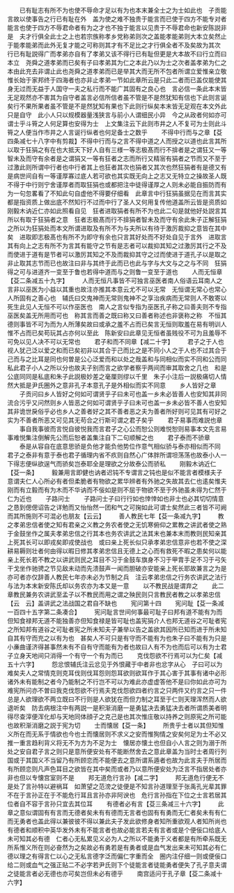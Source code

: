 <!-- { "loadSidebar": true } -->
　　已有耻志有所不为也使不辱命才足以有为也本末兼全士之为士如此也　子贡能言故以使事告之行已有耻在外　盖为使之难不独贵于能言而已使于四方不能专对者能言也使于四方不辱君命者有为之才也不独于能言以见贵于不辱君命也新安陈説非是　夫才行俱全此士之上也若宗族称孝乡党称弟则次之盖能孝能弟则大本立矣然止于能孝能弟而此外无复才能之可称则其才有不足比之才行俱全者不及矣故为其次　行已有耻説得广而孝弟亦自有了孝弟又该不得行已有耻但更是大本故不曰行立而曰本立　尧舜之道孝弟而已矣有子曰孝弟其为仁之本此乃以为士之次者盖孝弟为仁之本由此充去非谓止此也尧舜之道孝弟而已是举其大而无所不包者所谓立爱惟亲立敬惟长始于家邦终于四海者也亦非止孝弟一节如此章所云是只此二者而已盖仅能使其身无过而无益于人国守一夫之私行而不能广其固有之良心也　言必信一条此本末皆无足观然亦不害其为自守者盖言必信所信者虽不管是不是然犹知有信也下此则言诞矣行不果所果者虽不管是不是然犹知有果也下此则行纵矣本末皆无足观在本文外此只是自守　此小人只以规模器量浅狭言与前小人谓细民小异　今之从政者何如亦可谓士乎斗筲之人何足算也安得为士　上文集注云下此则市井之人不复可为士则此斗筲之人便当作市井之人言诞行纵者也何足备士之数乎
　　不得中行而与之章【芟四条减七十八字中有剪裁】不得中行而与之言不得中道之人而授之以道也此言其所以取于狂狷之有在也大抵天下好人自有三様一等志极髙而行不揜者是之谓狂又一等智未及而守有余者是之谓狷又一等有狂者之志而所行又精宻有狷者之节而又不至于过激此则所谓中行者也中行者其上也狂者其次也狷者又其次也然狂狷者有是德又有是病世间自有一等谨厚寡过底人若可欲也其实既无向上之志又无特立之操故圣人既不得于中行则宁舍谨厚者而取狂狷也或都把注中徒得谨厚之人则未必能自振防而有为一句忽畧看了不知此句自虚他不得要仔细看　此章言中行狂狷虽据见在而言其实都是指资质上做出底不然知行不过而中行了圣人又何用复传他道盖所云皆是资质如刚毅木讷近仁亦如此照看自见　狂者进取狷者有所不为也此二句是就他好处説言其所以有取于狂狷者之意　狂者志极髙而行不揜狷者智未及而守有余此朱子正解狂狷之所以为狂狷处而本文所谓进取及有所不为与夫所以有待于激厉裁抑之意皆在其中矣　进取即志极髙也有所不为即守有余也只言其好处而不好处自见于言外　进取言其有向上之志有所不为言其有能守之节有是志者可以裁抑其知之过激厉其行之不及而使进于道有是节者可以激厉其知之不及而裁抑其守之过而使进于道孔子以是取之非止取其志节而已也故注曰非与其终于此而已也此与字与大文与之之与不同　狂狷得之可与进道齐一变至于鲁也若得中道而与之则鲁一变至于道也
　　人而无恒章【芟二条减五十九字】
　　人而无恒凡事皆不可独言巫医者南人俗语云耳南人之言非以巫医为小益以其重也故注亦推其本意云尤不可以无常　无恒谓无常心也常心人所固有之善心也　辅氏曰交鬼神而无常则鬼神不之享治疾病而无常则人不敢寄以死生此见人无恒不可以作巫医也　南人之言似专指为巫医孔子称之曰善夫则不专指巫医矣盖无所用而可也　称其言而善之既曰称又曰善者称述也非褒称之称　不恒其德则事皆不可为而为人所薄矣故曰或承之羞不占而已矣言无恒则取羞在易有明训人惟不占而已矣苟玩其占亦何以至此　陈新安曰此章见无恒者虽贱役不可为且羞辱不可免以见人决不可以无常也
　　君子和而不同章【减二十字】
　　君子之于人也视人犹己泛以爱之和而已矣初非以其合于己而比之是不同小人之于人也不过其合于己而与之比耳是同也何曽是公心泛爱而和以处之哉盖和与同相似而实不同和公而同私此君子小人之所以分也故夫子别而言之欲学者察乎两间而审其取舍之几也　和是公底同同是私底和朱子此説极妙差之毫厘则缪以千里　朱子小注后一説极痛切人情然大抵是尹氏圈外之意非孔子本意孔子是外相似而实不同意
　　乡人皆好之章
　　子贡问曰乡人皆好之何如可谓贤乎子曰未可也盖一乡未必皆善人也安知其非同流合污乎又问然则乡人皆恶之何如可谓贤乎子曰未可也盖一乡未必皆不善人也安知其非诡世戾俗乎必也乡人之善者好之其不善者恶之夫为善者所好则可见其有可好之实为不善者所恶又可见其无苟合之行斯可谓之君子矣乎
　　君子易事而难説也章
　　事自我事彼而言悦自彼悦我而言君子之心公而恕公则难悦恕则易事本文先言易事难悦集注倒解先公而后恕者盖集注自下二句顺解之也
　　君子泰而不骄章
　　泰是从容自在底意思骄是负他才能负他势位作意气相似骄与泰亦相似而不同　君子之泰非有意于泰也君子循理内省不疚则自然心广体胖所谓坦荡荡也故泰小人一下得志便纵欲逞气而骄矣岂泰耶全是理欲之分故泰公而骄私
　　刚毅木讷近仁【芟一条】
　　毅兼用言即健也讷者迟钝不专谓言之钝也是似不能言者模様夫子意谓夫仁人心所必有者但柔脆者有物欲之累华辨者有外驰之失故其去仁也逺矣惟夫刚而有立毅而有为木而不华讷而不佞如是则不屈于物欲不至于外驰虽未得为仁然于仁为近也
　　子路问士
　　子路问士子曰行行如也悻悻如也非士也必其切切情意之恳到偲偲诏告之详勉而又怡怡然一团和气之可掬如此可谓士矣然此三者皆不可阙而其所施则不可混必也朋友【云云】
　　善人教民七年【芟一条减九字】
　　教之孝弟忠信者使之知有君亲之义教之务农者使之无饥寒俯仰之累教之讲武者使之熟于金鼓坐作之属夫孝弟忠信之行其本也务农讲武之法其末也兼本末而教则民知亲其上死其长可以即戎矣即戎使战也　或曰亲上死长似只承孝弟忠信意非也若不使之深耕易耨则壮者何由得以暇日修其孝弟忠信且无德上之心而有救死不暇之患矣何以能亲上死长若不教之以讲武则民之耳目不习于金鼓车旗身不习于甲胄手足不习于弓矢干戈坐作驰骋之节见敌未动而先溃鼓声一闻而胆破亦安能亲上死长耶故兼言之为是　亦可者亦仅辞善人教民七年亦未必为节制之兵　注云孝弟忠信之行务农讲武之法行与法为本末新安陈氏却以务农亦为本又是一意
　　以不教民战是谓弃之
　　此二章教民兼务农讲武至孟子以不教民而用之谓之殃民则只言教民者教之以孝弟忠信【云　云】盖讲武之法战国之君自不缺也
　　宪问第十四
　　宪问耻【芟一条减一百四十五字第二条凑合】
　　宪问耻言世间何事最可耻子曰邦有道不能有为而但知食禄邦无道不能独善亦但知食禄是皆可耻也盖宪狷介人也邦无道谷之可耻者宪之所知邦有道谷之可耻者宪之所未知夫子兼举以告之盖欲其因所已知而进于所未知自其有守而充之以有为也　甚矣人不可只是有守而不能有为也朱子曰不能有为只是小亷曲谨济得甚事然未有不自有守而能有为者也故曰人有不为也而后可以有为士君子立身天地间只消得一个有守一个有为而已
　　克伐怨欲不行焉可以为仁矣【减五十六字】
　　怨忿恨辅氏注云忿见于外恨藏于中者非也忿字从心　子曰可以为难矣夫人之常情克则克耳伐则伐耳怨则怨耳欲则欲耳作于其心害于其事有诸中必形诸外未有能制之者今乃能制之不行岂不可以为难此亦虚虚答他不是曰你如此亦可为难宪所问亦不曽曰我克伐怨欲不行焉夫克伐怨欲四者约言之只两件又约言之只一件总是人欲理欲不两立既曰不行则是人欲犹在而但力制之耳至于仁则天理浑然而人欲退听矣　防去病根注中有两説一是积渐消磨一是勇猛决去勇猛决去者所谓质美者明得尽查滓便浑化却与天地同体顔子之克己是也其次惟庄敬以持养之则原宪之所可能也故积渐消磨之説于宪为切
　　士而懐居【芟一条】
　　所贵乎士者以其但知惟义所在而无系于情欲也今也士而懐居则不求义之安而惟狥情之安矣何足为士不必又推一重言趋利背义将无不为方为不足为士　懐居亦懐土也但自小人言之则为溺于所处之安自君子言之则只是意所便安处有不能断然舍去之意此章盖为当时士者周行列国或于其国义不当留乃有所顾恋而不能便去之意所谓系遁者也故为此言夫于所居而有所顾恋则凡声色耳目之欲皆在其中矣而或者乃以意所便安处为泛言不指居处者亦非也但以专懐宫室则不是
　　邦无道危行言孙【减二字】
　　邦无道危行便无不是处了言孙特以避祸耳　如萧望之范滂之徒便是不知言孙道理至于张禹孔光辈其罪不在于言孙正在于不能危行耳且言孙亦非阿谀也　危行言孙指在下位之士言若居其位者自不容于言孙只宜去其位耳
　　有德者必有言【芟三条减三十六字】
　　此章之意似谓固有有言而无德者矣未有有德而无言者也固有有勇而无仁者矣未有有仁而无勇者也盖此得以兼彼彼不得以兼此夫子发此欲修身者知所重欲观人者知所尚也　有德者和顺积中英华发外未有不能言者也故必能言若夫有言者或是个便佞口给底人未可知其必有德　仁者心无私累见义必为人之所以不能勇于义者都是有所牵系既无所系惟义所在则必奋然为之矣故必有勇若是有勇者或是血气发出来未可知其必有仁　德以理之有得言仁以心之无私言德字泛而偏仁字重而全　圈内注仔细一则或便佞口给二则或血气之强正贴二不必字若尹氏则下个徒能言者徒能勇者便失了孔子意夫谓之徒能言者必无德也亦可矣岂但未必有德乎
　　南宫适问于孔子章【芟二条减十六字】
